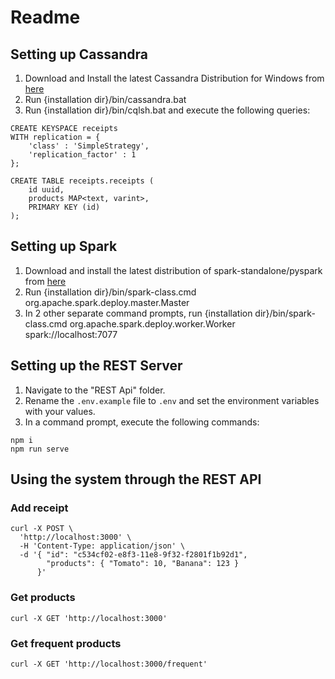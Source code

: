 # Readme

## Setting up Cassandra
1. Download and Install the latest Cassandra Distribution for Windows from [here](https://academy.datastax.com/planet-cassandra//cassandra)
2. Run {installation dir}/bin/cassandra.bat
3. Run {installation dir}/bin/cqlsh.bat  and execute the following queries:
```cql
CREATE KEYSPACE receipts
WITH replication = {
	'class' : 'SimpleStrategy',
	'replication_factor' : 1
};

CREATE TABLE receipts.receipts (
	id uuid,
	products MAP<text, varint>,
	PRIMARY KEY (id)
);
```

## Setting up Spark
1. Download and install the latest distribution of spark-standalone/pyspark  from [here]()
2. Run {installation dir}/bin/spark-class.cmd org.apache.spark.deploy.master.Master
3. In 2 other separate command prompts, run {installation dir}/bin/spark-class.cmd org.apache.spark.deploy.worker.Worker spark://localhost:7077

## Setting up the REST Server
1. Navigate to the "REST Api" folder.
2. Rename the `.env.example` file to `.env` and set the environment variables with your values.
3. In a command prompt, execute the following commands:
```
npm i
npm run serve
```

## Using the system through the REST API

### Add receipt

```cURL
curl -X POST \
  'http://localhost:3000' \
  -H 'Content-Type: application/json' \
  -d '{ "id": "c534cf02-e8f3-11e8-9f32-f2801f1b92d1", 
        "products": { "Tomato": 10, "Banana": 123 }  
      }'
```

### Get products

```cURL
curl -X GET 'http://localhost:3000'
```

### Get frequent products

```cURL
curl -X GET 'http://localhost:3000/frequent'